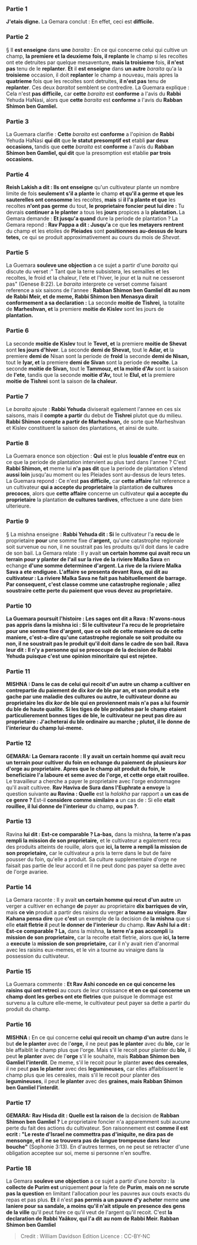 
### Partie 1
<b>J'etais digne.</b> La Gemara conclut : En effet, ceci est <b>difficile.</b>

### Partie 2
§ Il <b>est enseigne</b> dans <b>une</b> <i>baraita</i> : En ce qui concerne celui qui cultive un champ, <b>la premiere et la deuxieme fois, il replante</b> le champ si les recoltes ont ete detruites par quelque mesaventure, <b>mais la troisieme</b> fois, <b>il n'est pas</b> tenu de le <b>replanter</b>. <b>Et</b> il <b>est enseigne</b> dans <b>un autre</b> <i>baraita</i> qu'a la <b>troisieme</b> occasion, il doit <b>replanter</b> le champ a nouveau, mais apres la <b>quatrieme</b> fois que les recoltes sont detruites, <b>il n'est pas</b> tenu de <b>replanter</b>. Ces deux <i>baraitot</i> semblent se contredire. La Guemara explique : Cela n'est <b>pas difficile,</b> car <b>cette</b> <i>baraita</i> est <b>conforme</b> a l'avis du <b>Rabbi</b> Yehuda HaNasi, alors que <b>cette</b> <i>baraita</i> est <b>conforme</b> a l'avis du <b>Rabban Shimon ben Gamliel.</b>

### Partie 3
La Guemara clarifie : <b>Cette</b> <i>baraita</i> est <b>conforme</b> a l'opinion de <b>Rabbi</b> Yehuda HaNasi <b>qui dit</b> que <b>le statut presomptif est</b> etabli <b>par deux occasions, </b> tandis que <b>cette</b> <i>baraita</i> est <b>conforme</b> a l'avis du <b>Rabban Shimon ben Gamliel, qui dit</b> que la presomption est</b> etablie <b>par trois occasions. </b>

### Partie 4
<b>Reish Lakish a dit : Ils ont enseigne</b> qu'un cultivateur plante un nombre limite de fois <b>seulement s'il a plante</b> le champ <b>et qu'il a germe et que les sauterelles ont consomme</b> les recoltes, <b>mais</b> si <b>il l'a plante et que</b> les recoltes <b>n'ont pas germe</b> du tout, <b>le proprietaire foncier peut lui dire : </b> Tu devrais <b>continuer a le planter</b> a tous les <b>jours</b> propices a la <b>plantation. </b> La Gemara demande : <b>Et jusqu'a quand</b> dure la periode de plantation ? La Gemara repond : <b>Rav Pappa a dit : Jusqu'a</b> ce que <b>les metayers rentrent</b> du champ et</b> les etoiles de <b>Pleiades</b> sont <b>positionnees au-dessus de leurs tetes,</b> ce qui se produit approximativement au cours du mois de <i>Shevat</i>.

### Partie 5
La Guemara <b>souleve une objection</b> a ce sujet a partir d'une <i>baraita</i> qui discute du verset :" Tant que la terre subsistera, les semailles et les recoltes, le froid et la chaleur, l'ete et l'hiver, le jour et la nuit ne cesseront pas" (Genese 8:22). Le <i>baraita</i> interprete ce verset comme faisant reference a six saisons de l'annee : <b>Rabban Shimon ben Gamliel dit au nom de Rabbi Meir, et de meme, Rabbi Shimon ben Menasya dirait conformement a sa declaration :</b> La seconde <b>moitie de Tishrei,</b> la totalite de <b>Marheshvan, et</b> la premiere <b>moitie de Kislev</b> sont les jours de <b>plantation.</b>

### Partie 6
La seconde <b>moitie de Kislev</b> tout le <b>Tevet, et</b> la premiere <b>moitie de Shevat</b> sont <b>les jours d'hiver</b>. La seconde <b>demi de Shevat,</b> tout le <b>Adar, et</b> la premiere <b>demi de</b> Nisan sont la periode de <b>froid</b> la seconde <b>demi de Nisan,</b> tout le <b>Iyar, et</b> la premiere <b>demi de Sivan</b> sont la periode de <b>recolte</b>. La seconde <b>moitie de Sivan,</b> tout le <b>Tammouz, et la moitie d'Av</b> sont la saison de <b>l'ete</b>, tandis que la seconde <b>moitie d'Av,</b> tout le <b>Elul, et</b> la premiere <b>moitie de Tishrei</b> sont la saison de <b>la chaleur.</b>

### Partie 7
Le <i>baraita</i> ajoute : <b>Rabbi Yehuda</b> diviserait egalement l'annee en ces six saisons, mais il <b>compte a partir</b> du debut de <b>Tishrei</b> plutot que du milieu. <b>Rabbi Shimon compte a partir de Marheshvan,</b> de sorte que Marheshvan et Kislev constituent la saison des plantations, et ainsi de suite.

### Partie 8
La Guemara enonce son objection : <b>Qui</b> est le plus <b>louable d'entre eux</b> en ce que la periode de plantation intervient au plus tard dans l'annee ? C'est <b>Rabbi Shimon, et</b> meme lui <b>n'a pas dit</b> que la periode de plantation s'etend <b>aussi loin</b> jusqu'au moment ou les Pleiades sont au-dessus de leurs tetes. La Guemara repond : Ce n'est <b>pas difficile,</b> car <b>cette affaire</b> fait reference a un cultivateur <b>qui a accepte du proprietaire</b> la plantation <b>de cultures precoces</b>, alors que <b>cette affaire</b> concerne un cultivateur <b>qui a accepte du proprietaire</b> la plantation <b>de cultures tardives</b>, effectuee a une date bien ulterieure.

### Partie 9
§ La mishna enseigne : <b>Rabbi Yehuda dit : Si</b> le cultivateur l'a <b>recu de</b> le proprietaire <b>pour</b> une somme fixe d'<b>argent,</b> qu'une catastrophe regionale soit survenue ou non, il ne soustrait pas les produits qu'il doit dans le cadre de son bail. La Gemara relate : Il y avait <b>un certain homme qui avait recu un terrain pour y planter de l'ail sur la rive de la riviere Malka Sava</b> en echange <b>d'une somme determinee d'<b>argent.</b> La rive de <b>la riviere Malka Sava a ete endiguee.</b> L'affaire <b>se presenta devant Rava,</b> qui <b>dit au</b> cultivateur : <b>La riviere Malka Sava ne fait pas habituellement de barrage.</b> Par consequent, <b>c'est</b> classe comme <b>une catastrophe regionale ; allez soustraire</b> cette perte du paiement que vous devez <b>au</b> proprietaire.

### Partie 10
La Guemara poursuit l'histoire : <b>Les sages ont dit a Rava : N'avons-nous pas appris</b> dans la mishna ici : <b>Si</b> le cultivateur <b>l'a recu de</b> le proprietaire <b>pour</b> une somme fixe d'<b>argent, que ce soit de cette</b> maniere ou de <b>cette</b> maniere, c'est-a-dire qu'une catastrophe regionale se soit produite ou non, <b>il ne soustrait pas</b> le produit qu'il doit dans le cadre de <b>son bail.</b> Rava <b>leur dit : Il n'y a personne</b> <b>qui se preoccupe</b> de la decision <b>de Rabbi Yehuda</b> puisque c'est une opinion minoritaire qui est rejetee.

### Partie 11
<strong>MISHNA : </strong>Dans le cas de <b>celui qui recoit d'un autre</b> un champ a cultiver en contrepartie <b>du paiement</b> de <b>dix <i>kor</i> de ble par an, et</b> son produit <b>a ete gache</b> par une maladie des cultures ou autre, le cultivateur <b>donne</b> au proprietaire les dix <i>kor</i> de ble <b>qui en proviennent</b> mais n'a pas a lui fournir du ble de haute qualite. Si les tiges de ble produites par le champ <b>etaient</b> particulierement <b>bonnes</b> tiges de <b>ble,</b> le cultivateur <b>ne peut pas dire au</b> proprietaire : <b>J'acheterai</b> du ble ordinaire <b>au marche ; plutot,</b> il <b>le donne de l'interieur</b> du champ lui-meme.

### Partie 12
<strong>GEMARA:</strong> La Gemara raconte : Il y avait <b>un certain homme qui avait recu un terrain pour</b> cultiver du <b>foin</b> en echange <b>du paiement</b> de plusieurs <b><i>kor</i> d'orge au proprietaire.</b> Apres que le champ ait <b>produit du foin,</b> le beneficiaire <b>l'a laboure et seme</b> avec de l'orge, et cette orge etait rouillee.</b> Le travailleur a cherche a payer le proprietaire avec l'orge endommagee qu'il avait cultivee. <b>Rav Haviva de Sura dans l'Euphrate a envoye</b> la question suivante <b>au Ravina : Quelle</b> est la <i>halakha</i> par rapport a <b>un cas de ce genre ?</b> Est-il <b>considere comme similaire a</b> un cas de : Si elle <b>etait rouillee, il lui donne de l'interieur</b> du champ, <b>ou pas ?</b>.

### Partie 13
Ravina <b>lui dit : Est-ce comparable ? La-bas,</b> dans la mishna, <b>la terre n'a pas rempli la mission de son proprietaire,</b> et le cultivateur a egalement recu des produits atteints de rouille, alors que <b>ici, la terre a rempli la mission de son proprietaire,</b> car le cultivateur a pris la terre dans le but de faire pousser du foin, qu'elle a produit. Sa culture supplementaire d'orge ne faisait pas partie de leur accord et il ne peut donc pas payer sa dette avec de l'orge avariee.

### Partie 14
La Gemara raconte : Il y avait <b>un certain homme qui recut d'un autre</b> un verger a cultiver en echange <b>de</b> payer au proprietaire <b>dix barriques de vin,</b> mais <b>ce vin</b> produit a partir des raisins du verger <b>a tourne au vinaigre. Rav Kahana pensa dire</b> que <b>c'est</b> un exemple de la decision de <b>la mishna</b> que si elle <b>etait fletrie il</b> peut <b>le donner de l'interieur</b> du champ. <b>Rav Ashi lui a dit : Est-ce comparable ? La,</b> dans la mishna, <b>la terre n'a pas accompli</b> la <b>mission de son proprietaire,</b> car la recolte etait fletrie, alors que <b>ici, la terre</b> a <b>execute</b> la <b>mission de son proprietaire,</b> car il n'y avait rien d'anormal avec les raisins eux-memes, et le vin a tourne au vinaigre dans la possession du cultivateur.

### Partie 15
La Guemara commente : <b>Et Rav Ashi concede en ce qui concerne les raisins qui ont retreci</b> au cours de leur croissance <b>et en ce qui concerne un champ dont les gerbes ont ete fletries</b> que puisque le dommage est survenu a la culture elle-meme, le cultivateur peut payer sa dette a partir du produit du champ.

### Partie 16
<strong>MISHNA :</strong> En ce qui concerne <b>celui qui recoit un champ d'un autre</b> dans le but <b>de le planter</b> avec de l'<b>orge,</b> il ne peut <b>pas le planter</b> avec du <b>ble,</b> car le ble affaiblit le champ plus que l'orge. Mais s'il le recoit pour planter du <b>ble,</b> il peut <b>le planter</b> avec de l'<b>orge</b> s'il le souhaite, mais <b>Rabban Shimon ben Gamliel l'interdit</b>. De meme, s'il le recoit pour le planter <b>avec des cereales</b>, il ne peut <b>pas le planter</b> avec des <b>legumineuses,</b> car elles affaiblissent le champ plus que les cereales, mais s'il le recoit pour planter des <b>legumineuses</b>, il peut <b>le planter</b> avec des <b>graines, mais Rabban Shimon ben Gamliel l'interdit</b>.

### Partie 17
<strong>GEMARA:</strong> <b>Rav Hisda dit : Quelle est la raison de</b> la decision de <b>Rabban Shimon ben Gamliel ?</b> Le proprietaire foncier n'a apparemment subi aucune perte du fait des actions du cultivateur. Son raisonnement est <b>comme il est ecrit : "Le reste d'Israel ne commettra pas d'iniquite, ne dira pas de mensonge, et il ne se trouvera pas de langue trompeuse dans leur bouche"</b> (Sophonie 3:13). En d'autres termes, on ne peut se retracter d'une obligation acceptee sur soi, meme si personne n'en souffre.

### Partie 18
La Gemara <b>souleve une objection</b> a ce sujet a partir d'une <i>baraita</i> : la <b>collecte de Purim est</b> uniquement <b>pour</b> la fete de <b>Purim</b>, <b>mais on ne scrute pas la question</b> en limitant l'allocation pour les pauvres aux couts exacts du repas et pas plus. <b>Et</b> il n'est <b>pas permis a un pauvre d'y acheter</b> meme <b>une laniere pour sa sandale, a moins qu'il n'ait stipule en presence des gens de la ville</b> qu'il peut faire ce qu'il veut de l'argent qu'il recoit. C'est <b>la declaration de Rabbi Yaâkov, qui l'a dit</b> <b>au nom de Rabbi Meir. Rabban Shimon ben Gamliel</b>

>Credit : William Davidson Edition
>Licence : CC-BY-NC